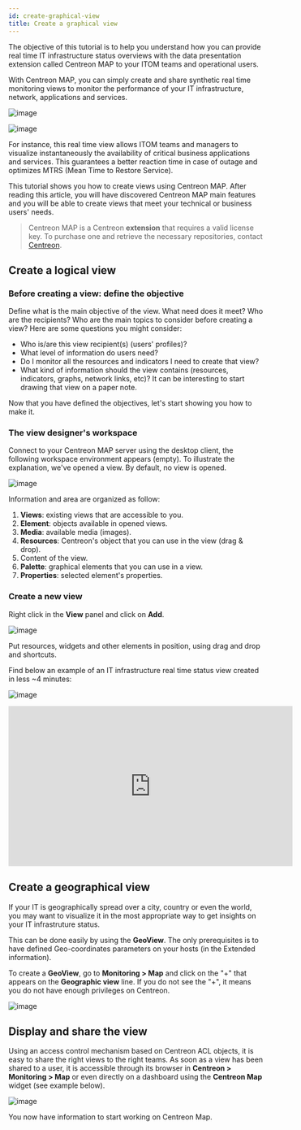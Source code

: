 ```yaml
---
id: create-graphical-view
title: Create a graphical view 
---
```


The objective of this tutorial is to help you understand how you can provide
real time IT infrastructure status overviews with the data presentation
extension called Centreon MAP to your ITOM teams and operational users.

With Centreon MAP, you can simply create and share synthetic real time
monitoring views to monitor the performance of your IT infrastructure, network,
applications and services.

![image](../assets/graph-views/tuto_ex_1.png)

![image](../assets/graph-views/tuto_ex_2.png)

For instance, this real time view allows ITOM teams and managers to visualize instantaneously the availability of critical business applications
and services. This guarantees a better reaction time in case of outage and
optimizes MTRS (Mean Time to Restore Service).

This tutorial shows you how to create views using Centreon MAP.
After reading this article, you will have discovered Centreon MAP main features
and you will be able to create views that meet your technical or business users'
needs.

> Centreon MAP is a Centreon **extension** that requires a valid license key. To
> purchase one and retrieve the necessary repositories, contact
> [Centreon](mailto:sales@centreon.com).

## Create a logical view

### Before creating a view: define the objective

Define what is the main objective of the view. What need does it meet? Who
are the recipients? Who are the main topics to consider before creating a view? Here
are some questions you might consider:

  - Who is/are this view recipient(s) (users' profiles)?
  - What level of information do users need?
  - Do I monitor all the resources and indicators I need to create that view?
  - What kind of information should the view contains (resources, indicators,
    graphs, network links, etc)? It can be interesting to start drawing that view
    on a paper note.

Now that you have defined the objectives, let's start showing you how to make it.

### The view designer's workspace

Connect to your Centreon MAP server using the desktop client, the following
workspace environment appears (empty). To illustrate the explanation, we've
opened a view. By default, no view is opened.

![image](../assets/graph-views/tuto_workspace.png)

Information and area are organized as follow:

1.  **Views**: existing views that are accessible to you.
2.  **Element**: objects available in opened views.
3.  **Media**: available media (images).
4.  **Resources**: Centreon's object that you can use in the view (drag & drop).
5.  Content of the view.
6.  **Palette**: graphical elements that you can use in a view.
7.  **Properties**: selected element's properties.

### Create a new view

Right click in the **View** panel and click on **Add**.

![image](../assets/graph-views/create_view.gif)

Put resources, widgets and other elements in position, using drag and drop and shortcuts.

Find below an example of an IT infrastructure real time status view created in
less \~4 minutes:

![image](../assets/graph-views/ex_view.jpg)

<div align="center">
  <iframe width="560" height="315" src="https://www.youtube.com/embed/tsgYRpYqaAU" frameborder="0" allow="accelerometer; autoplay; encrypted-media; gyroscope; picture-in-picture" allowfullscreen></iframe>
</div>

## Create a geographical view

If your IT is geographically spread over a city, country or even the world, you
may want to visualize it in the most appropriate way to get insights on your IT
infrastruture status.

This can be done easily by using the **GeoView**. The only prerequisites is to
have defined Geo-coordinates parameters on your hosts (in the Extended
information).

To create a **GeoView**, go to **Monitoring > Map** and click on the "+" that appears
on the **Geographic view** line. If you do not see the "+", it means you do not have
enough privileges on Centreon.

![image](../assets/graph-views/create_geo_view.gif)

## Display and share the view

Using an access control mechanism based on Centreon ACL objects, it is easy to
share the right views to the right teams. As soon as a view has been shared to a
user, it is accessible through its browser in **Centreon > Monitoring > Map** or
even directly on a dashboard using the **Centreon Map** widget (see example below).

![image](../assets/graph-views/share_view.png)

You now have information to start working on Centreon Map.
